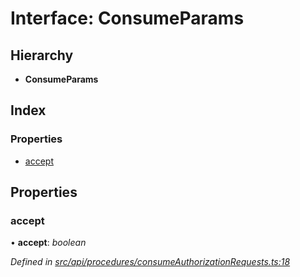 # Interface: ConsumeParams

## Hierarchy

* **ConsumeParams**

## Index

### Properties

* [accept](consumeparams.md#accept)

## Properties

###  accept

• **accept**: *boolean*

*Defined in [src/api/procedures/consumeAuthorizationRequests.ts:18](https://github.com/PolymathNetwork/polymesh-sdk/blob/44d12f59/src/api/procedures/consumeAuthorizationRequests.ts#L18)*
